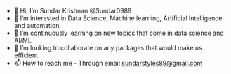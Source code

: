 - 👋 Hi, I’m Sundar Krishnan @Sundar0989
- 👀 I’m interested in Data Science, Machine learning, Artificial Intelligence and automation
- 🌱 I’m continuously learning on new topics that come in data science and AI/ML
- 💞️ I’m looking to collaborate on any packages that would make us efficient
- 📫 How to reach me - Through email sundarstyles89@gmail.com

<!---
Sundar0989/Sundar0989 is a ✨ special ✨ repository because its `README.md` (this file) appears on your GitHub profile.
You can click the Preview link to take a look at your changes.
--->
